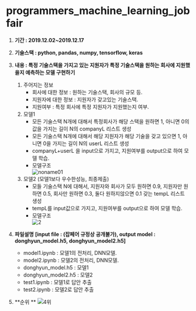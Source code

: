# programmers_machine_learning_jobfair

1. **기간 : 2019.12.02~2019.12.17**

2. **기술스택 : python, pandas, numpy, tensorflow, keras**

3. **내용 : 특정 기술스택을 가지고 있는 지원자가 특정 기술스택을 원하는 회사에 지원했을지 예측하는 모델 구현하기**
    1. 주어지는 정보
        - 회사에 대한 정보 : 원하는 기술스택, 회사의 규모 등.
        - 지원자에 대한 정보 : 지원자가 갖고있는 기술스택.
        - 지원여부 : 특정 회사에 특정 지원자가 지원했는지 여부.
    2. 모델1
        - 모든 기술스택 N개에 대해서 특정회사가 해당 스택을 원하면 1, 아니면 0의 값을 가지는 길이 N의 companyL 리스트 생성
        - 모든 기술스택 N개에 대해서 해당 지원자가 해당 기술을 갖고 있으면 1, 아니면 0을 가지는 길이 N의 userL 리스트 생성
        - companyL+userL 을 input으로 가지고, 지원여부를 output으로 하여 모델 학습.
        - 모델구조  
        ![noname01](https://user-images.githubusercontent.com/50386280/78499120-c8203400-7789-11ea-85ae-ffadcedc9180.png)
    3. 모델2 (모델1보다 우수한성능, 최종제출)
        - 모들 기술스택 N에 대해서, 지원자와 회사가 모두 원하면 0.9, 지원자만 원하면 0.5, 회사만 원하면 0.3, 둘다 원하지않으면 0.1 갖는 tempL 리스트 생성
        - tempL를 input값으로 가지고, 지원여부를 output으로 하여 모델 학습.
        - 모델구조  
        ![2](https://user-images.githubusercontent.com/50386280/78499209-4977c680-778a-11ea-8b98-02833449d80f.png)

4. **파일설명**
    **[input file : (잡페어 규정상 공개불가), output model : donghyun_model.h5, donghyun_model2.h5]**
    - model1.ipynb : 모델1의 전처리, DNN모델.
    - model2.ipynb : 모델2의 전처리, DNN모델.
    - donghyun_model.h5 : 모델1
    - donghyun_model2.h5 : 모델2
    - test1.ipynb : 모델1로 답안 추출
    - test2.ipynb : 모델2로 답안 추출
    
5. **순위  **
    ![4위](https://user-images.githubusercontent.com/50386280/78499410-82646b00-778b-11ea-943e-01bb35a533ce.png)


    
